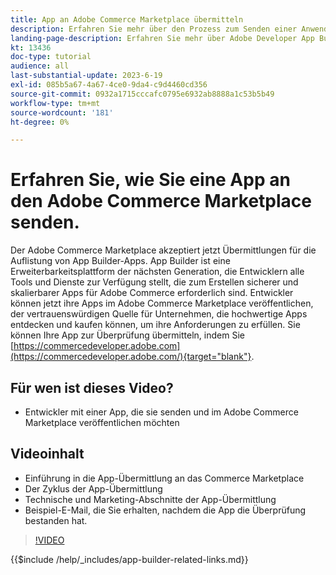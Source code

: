 ```yaml
---
title: App an Adobe Commerce Marketplace übermitteln
description: Erfahren Sie mehr über den Prozess zum Senden einer Anwendung an das Commerce Marketplace.
landing-page-description: Erfahren Sie mehr über Adobe Developer App Builder und wie Sie eine App an das Commerce Marketplace senden.
kt: 13436
doc-type: tutorial
audience: all
last-substantial-update: 2023-6-19
exl-id: 085b5a67-4a67-4ce0-9da4-c9d4460cd356
source-git-commit: 0932a1715cccafc0795e6932ab8888a1c53b5b49
workflow-type: tm+mt
source-wordcount: '181'
ht-degree: 0%

---
```


# Erfahren Sie, wie Sie eine App an den Adobe Commerce Marketplace senden.

Der Adobe Commerce Marketplace akzeptiert jetzt Übermittlungen für die Auflistung von App Builder-Apps. App Builder ist eine Erweiterbarkeitsplattform der nächsten Generation, die Entwicklern alle Tools und Dienste zur Verfügung stellt, die zum Erstellen sicherer und skalierbarer Apps für Adobe Commerce erforderlich sind. Entwickler können jetzt ihre Apps im Adobe Commerce Marketplace veröffentlichen, der vertrauenswürdigen Quelle für Unternehmen, die hochwertige Apps entdecken und kaufen können, um ihre Anforderungen zu erfüllen. Sie können Ihre App zur Überprüfung übermitteln, indem Sie [https://commercedeveloper.adobe.com](https://commercedeveloper.adobe.com/){target="blank"}.

## Für wen ist dieses Video?

* Entwickler mit einer App, die sie senden und im Adobe Commerce Marketplace veröffentlichen möchten

## Videoinhalt

* Einführung in die App-Übermittlung an das Commerce Marketplace
* Der Zyklus der App-Übermittlung
* Technische und Marketing-Abschnitte der App-Übermittlung
* Beispiel-E-Mail, die Sie erhalten, nachdem die App die Überprüfung bestanden hat.

>[!VIDEO](https://video.tv.adobe.com/v/3420313)

{{$include /help/_includes/app-builder-related-links.md}}
